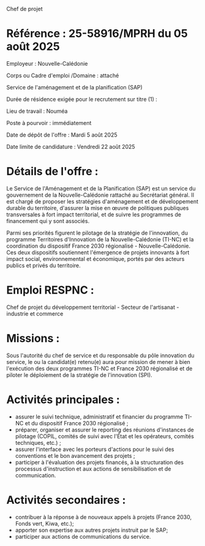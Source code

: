 
Chef de projet

# Référence : 25-58916/MPRH du 05 août 2025

Employeur : Nouvelle-Calédonie

Corps ou Cadre d'emploi /Domaine : attaché

Service de l'aménagement et de la planification (SAP)

Durée de résidence exigée pour le recrutement sur titre (1) :

Lieu de travail : Nouméa

Poste à pourvoir : immédiatement

Date de dépôt de l'offre : Mardi 5 août 2025

Date limite de candidature : Vendredi 22 août 2025

# Détails de l'offre :

Le Service de l'Aménagement et de la Planification (SAP) est un service du gouvernement de la Nouvelle-Calédonie rattaché au Secrétariat général. Il est chargé de proposer les stratégies d'aménagement et de développement durable du territoire, d'assurer la mise en œuvre de politiques publiques transversales à fort impact territorial, et de suivre les programmes de financement qui y sont associés.

Parmi ses priorités figurent le pilotage de la stratégie de l'innovation, du programme Territoires d'Innovation de la Nouvelle-Calédonie (TI-NC) et la coordination du dispositif France 2030 régionalisé - Nouvelle-Calédonie. Ces deux dispositifs soutiennent l'émergence de projets innovants à fort impact social, environnemental et économique, portés par des acteurs publics et privés du territoire.

# Emploi RESPNC :

Chef de projet du développement territorial - Secteur de l'artisanat - industrie et commerce

# Missions :

Sous l'autorité du chef de service et du responsable du pôle innovation du service, le ou la candidat(e) retenu(e) aura pour mission de mener à bien l'exécution des deux programmes TI-NC et France 2030 régionalisé et de piloter le déploiement de la stratégie de l'innovation (SPI).

# Activités principales :

- assurer le suivi technique, administratif et financier du programme TI-NC et du dispositif France 2030 régionalisé ;
- préparer, organiser et assurer le reporting des réunions d'instances de pilotage (COPIL, comités de suivi avec l'État et les opérateurs, comités techniques, etc.) ;
- assurer l'interface avec les porteurs d'actions pour le suivi des conventions et le bon avancement des projets ;
- participer à l'évaluation des projets financés, à la structuration des processus d'instruction et aux actions de sensibilisation et de communication.

# Activités secondaires :

- contribuer à la réponse à de nouveaux appels à projets (France 2030, Fonds vert, Kiwa, etc.);
- apporter son expertise aux autres projets instruit par le SAP;
- participer aux actions de communications du service.

